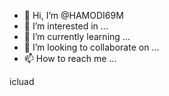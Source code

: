 - 👋 Hi, I’m @HAMODI69M
- 👀 I’m interested in ...
- 🌱 I’m currently learning ...
- 💞️ I’m looking to collaborate on ...
- 📫 How to reach me ...

<!---
HAMODI69M/HAMODI69M is a ✨ special ✨ repository because its `README.md` (this file) appears on your GitHub profile.
You can click the Preview link to take a look at your changes.
--->
icluad
